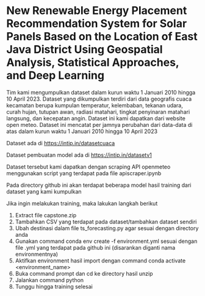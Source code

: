 # New Renewable Energy Placement Recommendation System for Solar Panels Based on the Location of East Java District Using Geospatial Analysis, Statistical Approaches, and Deep Learning

Tim kami mengumpulkan dataset dalam kurun waktu 1 Januari 2010 hingga 10 April 2023. Dataset yang dikumpulkan terdiri dari data geografis cuaca kecamatan berupa kumpulan temperatur, kelembaban, tekanan udara, curah hujan, tutupan awan, radiasi matahari, tingkat penyinaran matahari langsung, dan kecepatan angin. Dataset ini kami dapatkan dari website open meteo. Dataset ini mencatat per jamnya perubahan dari data-data di atas dalam kurun waktu 1 Januari 2010 hingga 10 April 2023

Dataset ada di https://intip.in/datasetcuaca

Dataset pembuatan model ada di https://intip.in/datasetv1

Dataset tersebut kami dapatkan dengan scraping API openmeteo menggunakan script yang terdapat pada file apiscraper.ipynb

Pada directory github ini akan terdapat beberapa model hasil training dari dataset yang kami kumpulkan 

Jika ingin melakukan training, maka lakukan langkah berikut

1. Extract file capstone.zip
2. Tambahkan CSV yang terdapat pada dataset/tambahkan dataset sendiri
3. Ubah destinasi dalam file ts_forecasting.py agar sesuai dengan directory anda
4. Gunakan command conda env create -f environment.yml sesuai dengan file .yml yang terdapat pada github ini (disarankan diganti nama environmentnya)
5. Aktifkan environment hasil import dengan command conda activate <environment_name>
6. Buka command prompt dan cd ke directory hasil unzip
7. Jalankan command python
8. Tunggu hingga training selesai

